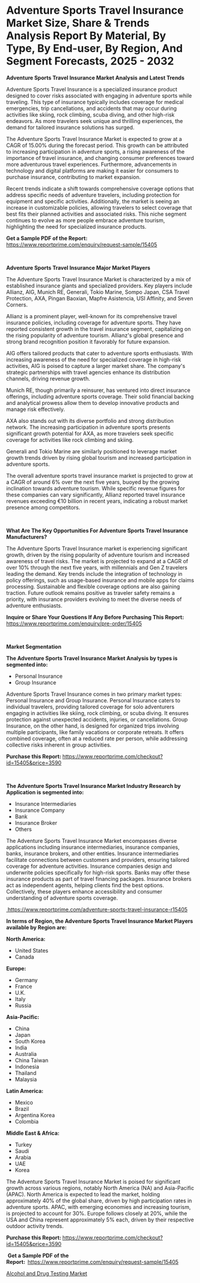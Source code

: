 <p><h1>Adventure Sports Travel Insurance Market Size, Share & Trends Analysis Report By Material, By Type, By End-user, By Region, And Segment Forecasts, 2025 - 2032</h1></p><p><strong>Adventure Sports Travel Insurance Market Analysis and Latest Trends</strong></p>
<p><p>Adventure Sports Travel Insurance is a specialized insurance product designed to cover risks associated with engaging in adventure sports while traveling. This type of insurance typically includes coverage for medical emergencies, trip cancellations, and accidents that may occur during activities like skiing, rock climbing, scuba diving, and other high-risk endeavors. As more travelers seek unique and thrilling experiences, the demand for tailored insurance solutions has surged.</p><p>The Adventure Sports Travel Insurance Market is expected to grow at a CAGR of 15.00% during the forecast period. This growth can be attributed to increasing participation in adventure sports, a rising awareness of the importance of travel insurance, and changing consumer preferences toward more adventurous travel experiences. Furthermore, advancements in technology and digital platforms are making it easier for consumers to purchase insurance, contributing to market expansion.</p><p>Recent trends indicate a shift towards comprehensive coverage options that address specific needs of adventure travelers, including protection for equipment and specific activities. Additionally, the market is seeing an increase in customizable policies, allowing travelers to select coverage that best fits their planned activities and associated risks. This niche segment continues to evolve as more people embrace adventure tourism, highlighting the need for specialized insurance products.</p></p>
<p><strong>Get a Sample PDF of the Report:&nbsp;</strong> <a href="https://www.reportprime.com/enquiry/request-sample/15405?utm_campaign=3169&utm_medium=2&utm_source=Github&utm_content=ia&utm_term=20032025&utm_id=adventure-sports-travel-insurance">https://www.reportprime.com/enquiry/request-sample/15405</a></p>
<p>&nbsp;</p>
<p><strong>Adventure Sports Travel Insurance Major Market Players</strong></p>
<p><p>The Adventure Sports Travel Insurance Market is characterized by a mix of established insurance giants and specialized providers. Key players include Allianz, AIG, Munich RE, Generali, Tokio Marine, Sompo Japan, CSA Travel Protection, AXA, Pingan Baoxian, Mapfre Asistencia, USI Affinity, and Seven Corners. </p><p>Allianz is a prominent player, well-known for its comprehensive travel insurance policies, including coverage for adventure sports. They have reported consistent growth in the travel insurance segment, capitalizing on the rising popularity of adventure tourism. Allianz's global presence and strong brand recognition position it favorably for future expansion.</p><p>AIG offers tailored products that cater to adventure sports enthusiasts. With increasing awareness of the need for specialized coverage in high-risk activities, AIG is poised to capture a larger market share. The company's strategic partnerships with travel agencies enhance its distribution channels, driving revenue growth.</p><p>Munich RE, though primarily a reinsurer, has ventured into direct insurance offerings, including adventure sports coverage. Their solid financial backing and analytical prowess allow them to develop innovative products and manage risk effectively.</p><p>AXA also stands out with its diverse portfolio and strong distribution network. The increasing participation in adventure sports presents significant growth potential for AXA, as more travelers seek specific coverage for activities like rock climbing and skiing.</p><p>Generali and Tokio Marine are similarly positioned to leverage market growth trends driven by rising global tourism and increased participation in adventure sports. </p><p>The overall adventure sports travel insurance market is projected to grow at a CAGR of around 6% over the next five years, buoyed by the growing inclination towards adventure tourism. While specific revenue figures for these companies can vary significantly, Allianz reported travel insurance revenues exceeding €10 billion in recent years, indicating a robust market presence among competitors.</p></p>
<p>&nbsp;</p>
<p><strong>What Are The Key Opportunities For Adventure Sports Travel Insurance Manufacturers?</strong></p>
<p><p>The Adventure Sports Travel Insurance market is experiencing significant growth, driven by the rising popularity of adventure tourism and increased awareness of travel risks. The market is projected to expand at a CAGR of over 10% through the next five years, with millennials and Gen Z travelers leading the demand. Key trends include the integration of technology in policy offerings, such as usage-based insurance and mobile apps for claims processing. Sustainable and flexible coverage options are also gaining traction. Future outlook remains positive as traveler safety remains a priority, with insurance providers evolving to meet the diverse needs of adventure enthusiasts.</p></p>
<p><strong>Inquire or Share Your Questions If Any Before Purchasing This Report:</strong> <a href="https://www.reportprime.com/enquiry/pre-order/15405?utm_campaign=3169&utm_medium=2&utm_source=Github&utm_content=ia&utm_term=20032025&utm_id=adventure-sports-travel-insurance">https://www.reportprime.com/enquiry/pre-order/15405</a></p>
<p>&nbsp;</p>
<p><strong>Market Segmentation</strong></p>
<p><strong>The Adventure Sports Travel Insurance Market Analysis by types is segmented into:</strong></p>
<p><ul><li>Personal Insurance</li><li>Group Insurance</li></ul></p>
<p><p>Adventure Sports Travel Insurance comes in two primary market types: Personal Insurance and Group Insurance. Personal Insurance caters to individual travelers, providing tailored coverage for solo adventurers engaging in activities like skiing, rock climbing, or scuba diving. It ensures protection against unexpected accidents, injuries, or cancellations. Group Insurance, on the other hand, is designed for organized trips involving multiple participants, like family vacations or corporate retreats. It offers combined coverage, often at a reduced rate per person, while addressing collective risks inherent in group activities.</p></p>
<p><strong>Purchase this Report:&nbsp;</strong><a href="https://www.reportprime.com/checkout?id=15405&price=3590&utm_campaign=3169&utm_medium=2&utm_source=Github&utm_content=ia&utm_term=20032025&utm_id=adventure-sports-travel-insurance">https://www.reportprime.com/checkout?id=15405&price=3590</a></p>
<p>&nbsp;</p>
<p><strong>The Adventure Sports Travel Insurance Market Industry Research by Application is segmented into:</strong></p>
<p><ul><li>Insurance Intermediaries</li><li>Insurance Company</li><li>Bank</li><li>Insurance Broker</li><li>Others</li></ul></p>
<p><p>The Adventure Sports Travel Insurance Market encompasses diverse applications including insurance intermediaries, insurance companies, banks, insurance brokers, and other entities. Insurance intermediaries facilitate connections between customers and providers, ensuring tailored coverage for adventure activities. Insurance companies design and underwrite policies specifically for high-risk sports. Banks may offer these insurance products as part of travel financing packages. Insurance brokers act as independent agents, helping clients find the best options. Collectively, these players enhance accessibility and consumer understanding of adventure sports coverage.</p></p>
<p><a href="https://www.reportprime.com/adventure-sports-travel-insurance-r15405?utm_campaign=3169&utm_medium=2&utm_source=Github&utm_content=ia&utm_term=20032025&utm_id=adventure-sports-travel-insurance">&nbsp;https://www.reportprime.com/adventure-sports-travel-insurance-r15405</a></p>
<p><strong>In terms of Region, the Adventure Sports Travel Insurance Market Players available by Region are:</strong></p>
<p>
    <p> <strong> North America: </strong>
        <ul>
            <li>United States</li>
            <li>Canada</li>
        </ul>
        </p> 
    <p> <strong> Europe: </strong>
        <ul>
            <li>Germany</li>
            <li>France</li>
            <li>U.K.</li>
            <li>Italy</li>
            <li>Russia</li>
        </ul>
        </p> 
    <p> <strong> Asia-Pacific: </strong>
        <ul>
            <li>China</li>
            <li>Japan</li>
            <li>South Korea</li>
            <li>India</li>
            <li>Australia</li>
            <li>China Taiwan</li>
            <li>Indonesia</li>
            <li>Thailand</li>
            <li>Malaysia</li>
        </ul>
        </p> 
    <p> <strong> Latin America: </strong>
        <ul>
            <li>Mexico</li>
            <li>Brazil</li>
            <li>Argentina Korea</li>
            <li>Colombia</li>
        </ul>
        </p> 
    <p> <strong> Middle East & Africa: </strong>
        <ul>
            <li>Turkey</li>
            <li>Saudi</li>
            <li>Arabia</li>
            <li>UAE</li>
            <li>Korea</li>
        </ul>
    </p>
    </p>
<p><p>The Adventure Sports Travel Insurance Market is poised for significant growth across various regions, notably North America (NA) and Asia-Pacific (APAC). North America is expected to lead the market, holding approximately 40% of the global share, driven by high participation rates in adventure sports. APAC, with emerging economies and increasing tourism, is projected to account for 30%. Europe follows closely at 20%, while the USA and China represent approximately 5% each, driven by their respective outdoor activity trends.</p></p>
<p><strong>Purchase this Report: </strong><a href="https://www.reportprime.com/checkout?id=15405&price=3590&utm_campaign=3169&utm_medium=2&utm_source=Github&utm_content=ia&utm_term=20032025&utm_id=adventure-sports-travel-insurance">https://www.reportprime.com/checkout?id=15405&price=3590</a></p>
<p>&nbsp;<strong>Get a Sample PDF of the Report:&nbsp;&nbsp;</strong><a href="https://www.reportprime.com/enquiry/request-sample/15405?utm_campaign=3169&utm_medium=2&utm_source=Github&utm_content=ia&utm_term=20032025&utm_id=adventure-sports-travel-insurance">https://www.reportprime.com/enquiry/request-sample/15405</a></p>
<p><strong></strong></p>
<p><p><a href="https://github.com/handyiongikg/Market-Research-Report-List-1/blob/main/alcohol-and-drug-testing-market.md?utm_campaign=3169&utm_medium=2&utm_source=Github&utm_content=ia&utm_term=20032025&utm_id=adventure-sports-travel-insurance">Alcohol and Drug Testing Market</a></p></p>